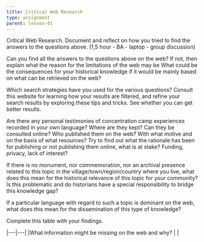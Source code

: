 ```yaml
---
title: Critical Web Research
type: assignment
parent: lesson-01
---
```



Critical Web Research. Document and reflect on how you tried to find the answers to the questions above. (1,5 hour - BA - laptop - group discussion)  

<!-- more -->

Can you find all the answers to the questions above on the web? If not, then explain what the reason for the limitations of the web may be
What could be the consequences for your historical knowledge if it would be mainly based on what can be retrieved on the web?

Which search strategies have you used for the various questions? Consult this website for learning how your results are filtered, and refine your search results by exploring these tips and tricks. See whether you can get better results. 

Are there any personal testimonies of concentration camp experiences recorded in your own language? Where are they kept? Can they be consulted online? Who published them on the web? With what motive and on the basis of what resources? Try to find out what the rationale has been for publishing or not publishing them online, what is at stake? Funding, privacy, lack of interest?

If there is no monument, nor commemoration, nor an archival presence related to this topic in the village/town/region/country where you live, what does this mean for the   historical relevance of this topic for your community? Is this problematic and do historians have a special responsibility to bridge this knowledge gap? 

If a particular language with regard to such a topic is dominant on the web, what does this mean for the dissemination of this type of knowledge?


Complete this table with your findings. 

|---|---|
|What information might be missing on the web and why? | |
